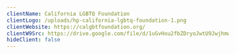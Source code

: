 ```yaml
---
clientName: California LGBTQ Foundation
clientLogo: /uploads/hp-california-lgbtq-foundation-1.png
clientWebsite: https://calgbtfoundation.org/
clientW9Src: https://drive.google.com/file/d/1uGvHxu2fbZDryoJwtU9JwjhmwIQ3O8TV/view?usp=sharing
hideClient: false
---
```

